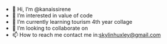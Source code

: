 - 👋 Hi, I’m @kanaissirene
- 👀 I’m interested in value of code
- 🌱 I’m currently learning tourism 4th year collage
- 💞️ I’m looking to collaborate on 
- 📫 How to reach me
contact me in:skylinhuxley@gmail.com

<!---
kanaissirene/kanaissirene is a ✨ special ✨ repository because its `README.md` (this file) appears on your GitHub profile.
You can click the Preview link to take a look at your changes.
--->
